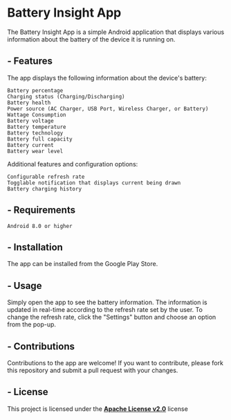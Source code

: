 # Battery Insight App

The Battery Insight App is a simple Android application that displays various information about the battery of the device it is running on.

## - Features

The app displays the following information about the device's battery:

    Battery percentage
    Charging status (Charging/Discharging)
    Battery health
    Power source (AC Charger, USB Port, Wireless Charger, or Battery)
    Wattage Consumption
    Battery voltage
    Battery temperature
    Battery technology
    Battery full capacity
    Battery current
    Battery wear level

Additional features and configuration options:

    Configurable refresh rate
    Togglable notification that displays current being drawn
    Battery charging history

## - Requirements

    Android 8.0 or higher

## - Installation

The app can be installed from the Google Play Store.

## - Usage

Simply open the app to see the battery information. The information is updated in real-time according to the refresh rate set by the user. To change the refresh rate, click the "Settings" button and choose an option from the pop-up.

## - Contributions

Contributions to the app are welcome! If you want to contribute, please fork this repository and submit a pull request with your changes.

## - License

This project is licensed under the [**Apache License v2.0**](LICENSE) license
